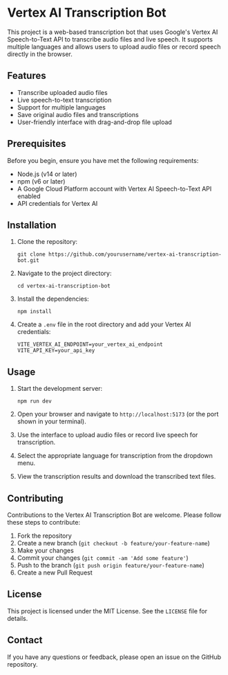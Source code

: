 # Vertex AI Transcription Bot

This project is a web-based transcription bot that uses Google's Vertex AI Speech-to-Text API to transcribe audio files and live speech. It supports multiple languages and allows users to upload audio files or record speech directly in the browser.

## Features

- Transcribe uploaded audio files
- Live speech-to-text transcription
- Support for multiple languages
- Save original audio files and transcriptions
- User-friendly interface with drag-and-drop file upload

## Prerequisites

Before you begin, ensure you have met the following requirements:

- Node.js (v14 or later)
- npm (v6 or later)
- A Google Cloud Platform account with Vertex AI Speech-to-Text API enabled
- API credentials for Vertex AI

## Installation

1. Clone the repository:
   ```
   git clone https://github.com/yourusername/vertex-ai-transcription-bot.git
   ```

2. Navigate to the project directory:
   ```
   cd vertex-ai-transcription-bot
   ```

3. Install the dependencies:
   ```
   npm install
   ```

4. Create a `.env` file in the root directory and add your Vertex AI credentials:
   ```
   VITE_VERTEX_AI_ENDPOINT=your_vertex_ai_endpoint
   VITE_API_KEY=your_api_key
   ```

## Usage

1. Start the development server:
   ```
   npm run dev
   ```

2. Open your browser and navigate to `http://localhost:5173` (or the port shown in your terminal).

3. Use the interface to upload audio files or record live speech for transcription.

4. Select the appropriate language for transcription from the dropdown menu.

5. View the transcription results and download the transcribed text files.

## Contributing

Contributions to the Vertex AI Transcription Bot are welcome. Please follow these steps to contribute:

1. Fork the repository
2. Create a new branch (`git checkout -b feature/your-feature-name`)
3. Make your changes
4. Commit your changes (`git commit -am 'Add some feature'`)
5. Push to the branch (`git push origin feature/your-feature-name`)
6. Create a new Pull Request

## License

This project is licensed under the MIT License. See the `LICENSE` file for details.

## Contact

If you have any questions or feedback, please open an issue on the GitHub repository.